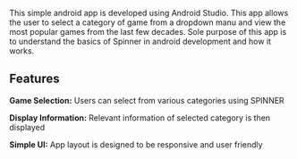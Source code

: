 This simple android app is developed using Android Studio. This app allows the user to select a category of game from a dropdown manu and view the most popular games from the last few decades.
Sole purpose of this app is to understand the basics of Spinner in android development and how it works.

## Features
**Game Selection:** Users can select from various categories using SPINNER

**Display Information:** Relevant information of selected category is then displayed

**Simple UI:** App layout is designed to be responsive and user friendly

